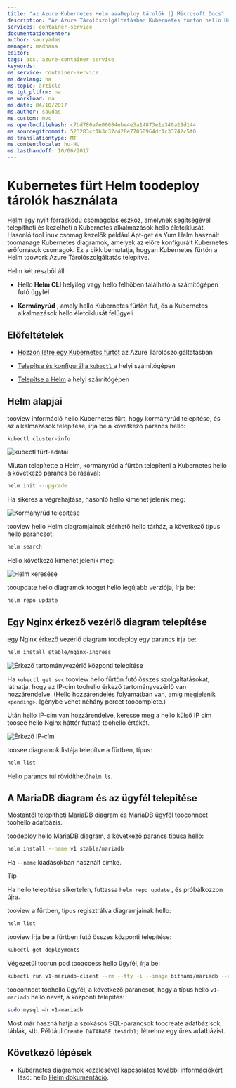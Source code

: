 ```yaml
---
title: "az Azure Kubernetes Helm aaaDeploy tárolók |} Microsoft Docs"
description: "Az Azure Tárolószolgáltatásban Kubernetes fürtön hello Helm csomagolás eszköz toodeploy tárolók használata"
services: container-service
documentationcenter: 
author: sauryadas
manager: madhana
editor: 
tags: acs, azure-container-service
keywords: 
ms.service: container-service
ms.devlang: na
ms.topic: article
ms.tgt_pltfrm: na
ms.workload: na
ms.date: 04/10/2017
ms.author: saudas
ms.custom: mvc
ms.openlocfilehash: c7bd780afe00084ebe4e3a14873e1e340a29d144
ms.sourcegitcommit: 523283cc1b3c37c428e77850964dc1c33742c5f0
ms.translationtype: MT
ms.contentlocale: hu-HU
ms.lasthandoff: 10/06/2017
---
```

# <a name="use-helm-toodeploy-containers-on-a-kubernetes-cluster"></a>Kubernetes fürt Helm toodeploy tárolók használata 

[Helm](https://github.com/kubernetes/helm/) egy nyílt forráskódú csomagolás eszköz, amelynek segítségével telepítheti és kezelheti a Kubernetes alkalmazások hello életciklusát. Hasonló tooLinux csomag kezelők például Apt-get és Yum Helm használt toomanage Kubernetes diagramok, amelyek az előre konfigurált Kubernetes erőforrások csomagok. Ez a cikk bemutatja, hogyan Kubernetes fürtön a Helm toowork Azure Tárolószolgáltatás telepítve.

Helm két részből áll: 
* Hello **Helm CLI** helyileg vagy hello felhőben található a számítógépen futó ügyfél  

* **Kormányrúd** , amely hello Kubernetes fürtön fut, és a Kubernetes alkalmazások hello életciklusát felügyeli 
 
## <a name="prerequisites"></a>Előfeltételek

* [Hozzon létre egy Kubernetes fürtöt](container-service-kubernetes-walkthrough.md) az Azure Tárolószolgáltatásban

* [Telepítse és konfigurálja `kubectl` ](../container-service-connect.md) a helyi számítógépen

* [Telepítse a Helm](https://github.com/kubernetes/helm/blob/master/docs/install.md) a helyi számítógépen

## <a name="helm-basics"></a>Helm alapjai 

tooview információ hello Kubernetes fürt, hogy kormányrúd telepítése, és az alkalmazások telepítése, írja be a következő parancs hello:

```bash
kubectl cluster-info 
```
![kubectl fürt-adatai](./media/container-service-kubernetes-helm/clusterinfo.png)
 
Miután telepítette a Helm, kormányrúd a fürtön telepíteni a Kubernetes hello a következő parancs beírásával:

```bash
helm init --upgrade
```
Ha sikeres a végrehajtása, hasonló hello kimenet jelenik meg:

![Kormányrúd telepítése](./media/container-service-kubernetes-helm/tiller-install.png)
 
 
 
 
tooview hello Helm diagramjainak elérhető hello tárház, a következő típus hello parancsot:

```bash 
helm search 
```

Hello következő kimenet jelenik meg:

![Helm keresése](./media/container-service-kubernetes-helm/helm-search.png)
 
tooupdate hello diagramok tooget hello legújabb verziója, írja be:

```bash 
helm repo update 
```
## <a name="deploy-an-nginx-ingress-controller-chart"></a>Egy Nginx érkező vezérlő diagram telepítése 
 
egy Nginx érkező vezérlő diagram toodeploy egy parancs írja be:

```bash
helm install stable/nginx-ingress 
```
![Érkező tartományvezérlő központi telepítése](./media/container-service-kubernetes-helm/nginx-ingress.png)

Ha `kubectl get svc` tooview hello fürtön futó összes szolgáltatásokat, láthatja, hogy az IP-cím toohello érkező tartományvezérlő van hozzárendelve. (Hello hozzárendelés folyamatban van, amíg megjelenik `<pending>`. Igénybe vehet néhány percet toocomplete.) 

Után hello IP-cím van hozzárendelve, keresse meg a hello külső IP cím toosee hello Nginx háttér futtató toohello értékét. 
 
![Érkező IP-cím](./media/container-service-kubernetes-helm/ingress-ip-address.png)


toosee diagramok listája telepítve a fürtben, típus:

```bash
helm list 
```

Hello parancs túl rövidíthető`helm ls`.
 
 
 
 
## <a name="deploy-a-mariadb-chart-and-client"></a>A MariaDB diagram és az ügyfél telepítése

Mostantól telepítheti MariaDB diagram és MariaDB ügyfél tooconnect toohello adatbázis.

toodeploy hello MariaDB diagram, a következő parancs típusa hello:

```bash
helm install --name v1 stable/mariadb
```

Ha `--name` kiadásokban használt címke.

> [!TIP]
> Ha hello telepítése sikertelen, futtassa `helm repo update` , és próbálkozzon újra.
>
 
 
tooview a fürtben, típus regisztrálva diagramjainak hello:

```bash 
helm list
```
 
tooview írja be a fürtben futó összes központi telepítése:

```bash
kubectl get deployments 
``` 
 
 
Végezetül toorun pod tooaccess hello ügyfél, írja be:

```bash
kubectl run v1-mariadb-client --rm --tty -i --image bitnami/mariadb --command -- bash  
``` 
 
 
tooconnect toohello ügyfél, a következő parancsot, hogy a típus hello `v1-mariadb` hello nevet, a központi telepítés:

```bash
sudo mysql –h v1-mariadb
```
 
 
Most már használhatja a szokásos SQL-parancsok toocreate adatbázisok, táblák, stb. Például `Create DATABASE testdb1;` létrehoz egy üres adatbázist. 
 
 
 
## <a name="next-steps"></a>Következő lépések

* Kubernetes diagramok kezelésével kapcsolatos további információkért lásd: hello [Helm dokumentáció](https://github.com/kubernetes/helm/blob/master/docs/index.md). 

